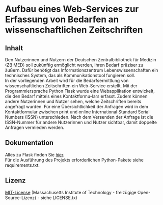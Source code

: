 # Aufbau eines Web-Services zur Erfassung von Bedarfen an wissenschaftlichen Zeitschriften 

## Inhalt
Den Nutzerinnen und Nutzern der Deutschen Zentralbibliothek für Medizin (ZB MED) soll zukünftig ermöglicht werden, ihren Bedarf präziser zu äußern. Dafür benötigt das Informationszentrum Lebenswissenschaften ein technisches System, das als Kommunikationstool fungieren soll.<br>
In der vorliegenden Arbeit wird für die Bedarfsermittlung von wissenschaftlichen Zeitschriften ein Web-Service erstellt. Mit der Programmiersprache Python Flask wurde eine Webapplikation entwickelt, die den Bedarf mittels eines Kontaktformu-lars erfasst. Zudem können andere Nutzerinnen und Nutzer sehen, welche Zeitschriften bereits angefragt wurden. Für eine Übersichtlichkeit der Anfragen wird in dem Kontaktformular zwischen print und online International Standard Serial Numbers (ISSN) unterschieden. Nach dem Versenden der Anfrage ist die ISSN-Nummer für andere Nutzerinnen und Nutzer sichtbar, damit doppelte Anfragen vermieden werden.


## Dokumentation 
Alles zu Flask finden Sie [hier](https://flask.palletsprojects.com/en/1.1.x/).<br>
Für die Ausführung des Projekts erforderlichen Python-Pakete siehe requirements.txt. 

## Lizenz
[MIT-License](https://en.wikipedia.org/wiki/MIT_License) 
(Massachusetts Institute of Technology - freizügige Open-Source-Lizenz) - siehe LICENSE.txt